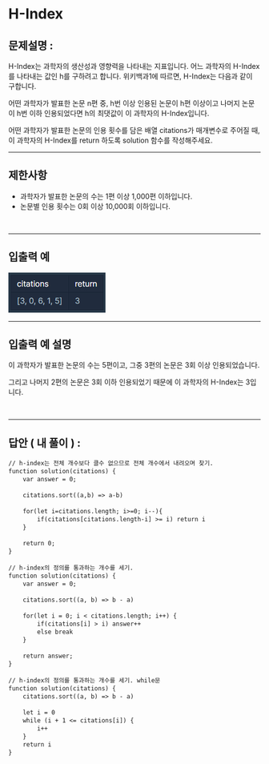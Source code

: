 # H-Index

## 문제설명 :

H-Index는 과학자의 생산성과 영향력을 나타내는 지표입니다. 어느 과학자의 H-Index를 나타내는 값인 h를 구하려고 합니다. 위키백과1에 따르면, H-Index는 다음과 같이 구합니다.

어떤 과학자가 발표한 논문 n편 중, h번 이상 인용된 논문이 h편 이상이고 나머지 논문이 h번 이하 인용되었다면 h의 최댓값이 이 과학자의 H-Index입니다.

어떤 과학자가 발표한 논문의 인용 횟수를 담은 배열 citations가 매개변수로 주어질 때, 이 과학자의 H-Index를 return 하도록 solution 함수를 작성해주세요.

---

## 제한사항

- 과학자가 발표한 논문의 수는 1편 이상 1,000편 이하입니다.
- 논문별 인용 횟수는 0회 이상 10,000회 이하입니다.

<br/>

---

## 입출력 예

<img src ='H-Index.png'>

<br/>

---

## 입출력 예 설명

이 과학자가 발표한 논문의 수는 5편이고, 그중 3편의 논문은 3회 이상 인용되었습니다.

그리고 나머지 2편의 논문은 3회 이하 인용되었기 때문에 이 과학자의 H-Index는 3입니다.

<br/>

---

## 답안 ( 내 풀이 ) :

```
// h-index는 전체 개수보다 클수 없으므로 전체 개수에서 내려오며 찾기.
function solution(citations) {
    var answer = 0;

    citations.sort((a,b) => a-b)

    for(let i=citations.length; i>=0; i--){
        if(citations[citations.length-i] >= i) return i
    }

    return 0;
}

// h-index의 정의를 통과하는 개수를 세기.
function solution(citations) {
    var answer = 0;

    citations.sort((a, b) => b - a)

    for(let i = 0; i < citations.length; i++) {
        if(citations[i] > i) answer++
        else break
    }

    return answer;
}

// h-index의 정의를 통과하는 개수를 세기. while문
function solution(citations) {
    citations.sort((a, b) => b - a)

    let i = 0
    while (i + 1 <= citations[i]) {
        i++
    }
    return i
}
```
